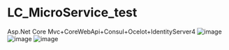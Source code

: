 # LC_MicroService_test
Asp.Net Core Mvc+CoreWebApi+Consul+Ocelot+IdentityServer4
![image](https://user-images.githubusercontent.com/26539681/115856742-719e9a00-a45f-11eb-8a9d-516de89b5ae0.png)
![image](https://user-images.githubusercontent.com/26539681/115855555-f2f52d00-a45d-11eb-9afc-d5f47c5b1ef4.png)
![image](https://user-images.githubusercontent.com/26539681/115856165-bbd34b80-a45e-11eb-8d99-007a9ac0d7df.png)
